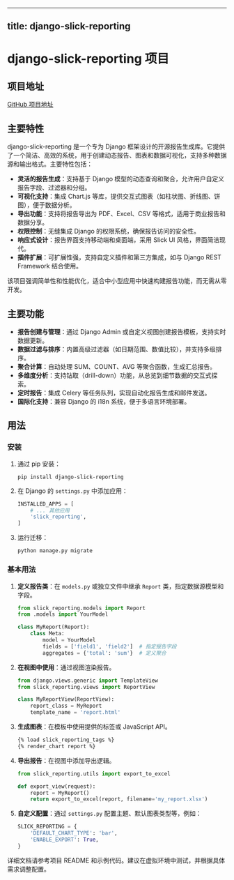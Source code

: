 
---
title: django-slick-reporting
---

# django-slick-reporting 项目

## 项目地址
[GitHub 项目地址](https://github.com/RamezIssac/django-slick-reporting)

## 主要特性
django-slick-reporting 是一个专为 Django 框架设计的开源报告生成库。它提供了一个简洁、高效的系统，用于创建动态报告、图表和数据可视化，支持多种数据源和输出格式。主要特性包括：

- **灵活的报告生成**：支持基于 Django 模型的动态查询和聚合，允许用户自定义报告字段、过滤器和分组。
- **可视化支持**：集成 Chart.js 等库，提供交互式图表（如柱状图、折线图、饼图），便于数据分析。
- **导出功能**：支持将报告导出为 PDF、Excel、CSV 等格式，适用于商业报告和数据分享。
- **权限控制**：无缝集成 Django 的权限系统，确保报告访问的安全性。
- **响应式设计**：报告界面支持移动端和桌面端，采用 Slick UI 风格，界面简洁现代。
- **插件扩展**：可扩展性强，支持自定义插件和第三方集成，如与 Django REST Framework 结合使用。

该项目强调简单性和性能优化，适合中小型应用中快速构建报告功能，而无需从零开发。

## 主要功能
- **报告创建与管理**：通过 Django Admin 或自定义视图创建报告模板，支持实时数据更新。
- **数据过滤与排序**：内置高级过滤器（如日期范围、数值比较），并支持多级排序。
- **聚合计算**：自动处理 SUM、COUNT、AVG 等聚合函数，生成汇总报告。
- **多维度分析**：支持钻取（drill-down）功能，从总览到细节数据的交互式探索。
- **定时报告**：集成 Celery 等任务队列，实现自动化报告生成和邮件发送。
- **国际化支持**：兼容 Django 的 i18n 系统，便于多语言环境部署。

## 用法
### 安装
1. 通过 pip 安装：
   ```
   pip install django-slick-reporting
   ```
2. 在 Django 的 `settings.py` 中添加应用：
   ```python
   INSTALLED_APPS = [
       # ... 其他应用
       'slick_reporting',
   ]
   ```
3. 运行迁移：
   ```
   python manage.py migrate
   ```

### 基本用法
1. **定义报告类**：在 `models.py` 或独立文件中继承 `Report` 类，指定数据源模型和字段。
   ```python
   from slick_reporting.models import Report
   from .models import YourModel

   class MyReport(Report):
       class Meta:
           model = YourModel
           fields = ['field1', 'field2']  # 指定报告字段
           aggregates = {'total': 'sum'}  # 定义聚合
   ```
2. **在视图中使用**：通过视图渲染报告。
   ```python
   from django.views.generic import TemplateView
   from slick_reporting.views import ReportView

   class MyReportView(ReportView):
       report_class = MyReport
       template_name = 'report.html'
   ```
3. **生成图表**：在模板中使用提供的标签或 JavaScript API。
   ```html
   {% load slick_reporting_tags %}
   {% render_chart report %}
   ```
4. **导出报告**：在视图中添加导出逻辑。
   ```python
   from slick_reporting.utils import export_to_excel

   def export_view(request):
       report = MyReport()
       return export_to_excel(report, filename='my_report.xlsx')
   ```
5. **自定义配置**：通过 `settings.py` 配置主题、默认图表类型等，例如：
   ```python
   SLICK_REPORTING = {
       'DEFAULT_CHART_TYPE': 'bar',
       'ENABLE_EXPORT': True,
   }
   ```

详细文档请参考项目 README 和示例代码。建议在虚拟环境中测试，并根据具体需求调整配置。
